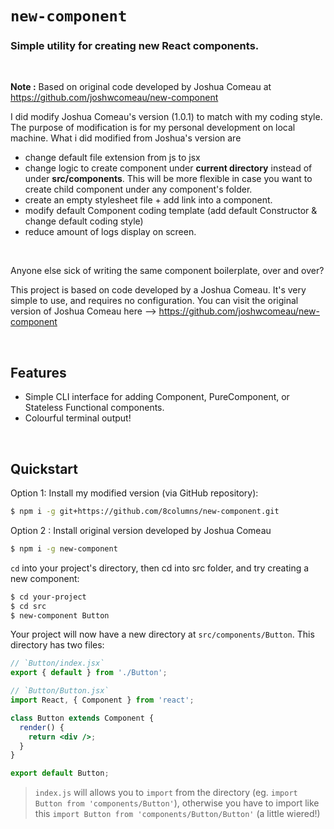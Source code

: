 # `new-component`
### Simple utility for creating new React components.

<br />

**Note :** Based on original code developed by Joshua Comeau at https://github.com/joshwcomeau/new-component 

I did modify Joshua Comeau's version (1.0.1) to match with my coding style. The purpose of modification is for my personal development on local machine. What i did modified from Joshua's version are

- change default file extension from js to jsx
- change logic to create component under **current directory** instead of under **src/components**. This will be more flexible in case you want to create child component under any component's folder.
- create an empty stylesheet file + add link into a component. 
- modify default Component coding template (add default Constructor & change default coding style)
- reduce amount of logs display on screen.

<br />

Anyone else sick of writing the same component boilerplate, over and over?

This project is based on code developed by a Joshua Comeau. It's very simple to use, and requires no configuration. You can visit the original version of Joshua Comeau here --> https://github.com/joshwcomeau/new-component

<br />

## Features
- Simple CLI interface for adding Component, PureComponent, or Stateless Functional components.
- Colourful terminal output!

<br />

## Quickstart

Option 1: Install my modified version (via GitHub repository):

```bash
$ npm i -g git+https://github.com/8columns/new-component.git
```

Option 2 : Install original version developed by Joshua Comeau

```bash
$ npm i -g new-component
```


`cd` into your project's directory, then cd into src folder, and try creating a new component:

```bash
$ cd your-project
$ cd src
$ new-component Button
```

Your project will now have a new directory at `src/components/Button`. This directory has two files:

```jsx
// `Button/index.jsx`
export { default } from './Button';
```

```jsx
// `Button/Button.jsx`
import React, { Component } from 'react';

class Button extends Component {
  render() {
    return <div />;
  }
}

export default Button;
```

> `index.js` will allows you to `import` from the directory (eg. `import Button from 'components/Button'`), otherwise you have to import like this `import Button from 'components/Button/Button'` (a little wiered!)
>

